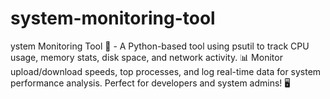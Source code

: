 # system-monitoring-tool
ystem Monitoring Tool 🚀 - A Python-based tool using psutil to track CPU usage, memory stats, disk space, and network activity. 📊 Monitor upload/download speeds, top processes, and log real-time data for system performance analysis. Perfect for developers and system admins! 🖥️
